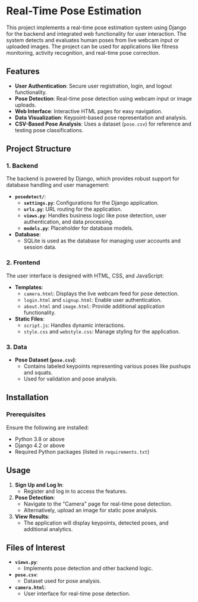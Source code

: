 # Real-Time Pose Estimation

This project implements a real-time pose estimation system using Django for the backend and integrated web functionality for user interaction. The system detects and evaluates human poses from live webcam input or uploaded images. The project can be used for applications like fitness monitoring, activity recognition, and real-time pose correction.

## Features

- **User Authentication**: Secure user registration, login, and logout functionality.
- **Pose Detection**: Real-time pose detection using webcam input or image uploads.
- **Web Interface**: Interactive HTML pages for easy navigation.
- **Data Visualization**: Keypoint-based pose representation and analysis.
- **CSV-Based Pose Analysis**: Uses a dataset (`pose.csv`) for reference and testing pose classifications.

## Project Structure

### 1. Backend
The backend is powered by Django, which provides robust support for database handling and user management:
- **`posedetect/`**:
  - **`settings.py`**: Configurations for the Django application.
  - **`urls.py`**: URL routing for the application.
  - **`views.py`**: Handles business logic like pose detection, user authentication, and data processing.
  - **`models.py`**: Placeholder for database models.
- **Database**:
  - SQLite is used as the database for managing user accounts and session data.

### 2. Frontend
The user interface is designed with HTML, CSS, and JavaScript:
- **Templates**:
  - `camera.html`: Displays the live webcam feed for pose detection.
  - `login.html` and `signup.html`: Enable user authentication.
  - `about.html` and `image.html`: Provide additional application functionality.
- **Static Files**:
  - `script.js`: Handles dynamic interactions.
  - `style.css` and `webstyle.css`: Manage styling for the application.

### 3. Data
- **Pose Dataset (`pose.csv`)**:
  - Contains labeled keypoints representing various poses like pushups and squats.
  - Used for validation and pose analysis.

## Installation

### Prerequisites
Ensure the following are installed:
- Python 3.8 or above
- Django 4.2 or above
- Required Python packages (listed in `requirements.txt`)


## Usage

1. **Sign Up and Log In**:
   - Register and log in to access the features.
2. **Pose Detection**:
   - Navigate to the "Camera" page for real-time pose detection.
   - Alternatively, upload an image for static pose analysis.
3. **View Results**:
   - The application will display keypoints, detected poses, and additional analytics.

## Files of Interest

- **`views.py`**:
  - Implements pose detection and other backend logic.
- **`pose.csv`**:
  - Dataset used for pose analysis.
- **`camera.html`**:
  - User interface for real-time pose detection.

